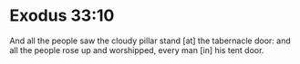 # Exodus 33:10

And all the people saw the cloudy pillar stand [at] the tabernacle door: and all the people rose up and worshipped, every man [in] his tent door.